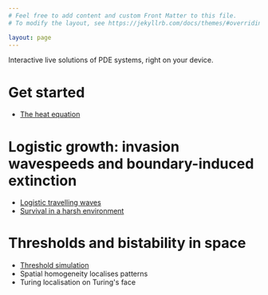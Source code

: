```yaml
---
# Feel free to add content and custom Front Matter to this file.
# To modify the layout, see https://jekyllrb.com/docs/themes/#overriding-theme-defaults

layout: page
---
```

Interactive live solutions of PDE systems, right on your device.

# Get started
* [The heat equation](heat-equation)

# Logistic growth: invasion wavespeeds and boundary-induced extinction
* [Logistic travelling waves](travelling-waves)
* [Survival in a harsh environment](harsh-environment)

# Thresholds and bistability in space
* [Threshold simulation](bistable-thresholds)
* Spatial homogeneity localises patterns
* Turing localisation on Turing's face

